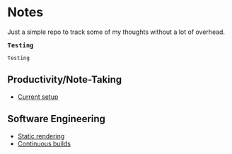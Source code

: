 # Notes

Just a simple repo to track some of my thoughts without a lot of overhead.

<pre>
<b>Testing</b>
</pre>

```
Testing
```

<script src="https://gist.github.com/geetduggal/d9702695b96b13532a291d74f7a38e38.js"></script>

## Productivity/Note-Taking

* [Current setup](current-setup.md)

## Software Engineering

* [Static rendering](static-rendering.md)
* [Continuous builds](continuous-builds.md)
